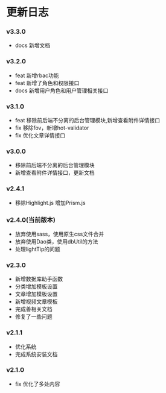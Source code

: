 更新日志
====

### v3.3.0
- docs 新增文档


### v3.2.0
- feat 新增rbac功能
- feat 新增了角色和权限接口
- docs 新增用户角色和用户管理相关接口


### v3.1.0
- feat 移除前后端不分离的后台管理模块,新增查看附件详情接口
- fix 移除fov，新增hot-validator
- fix 优化文章详情接口


### v3.0.0
- 移除前后端不分离的后台管理模块
- 新增查看附件详情接口，更新文档


### v2.4.1
- 移除Highlight.js 增加Prism.js


### v2.4.0(当前版本)
- 放弃使用sass，使用原生css文件合并
- 放弃使用Dao类，使用dbUtil的方法
- 处理lightTip的问题


### v2.3.0
- 新增数据库助手函数
- 分类增加模板设置
- 文章增加模板设置
- 新增视频文章模板
- 完成善相关文档
- 修复了一些问题


### v2.1.1
- 优化系统
- 完成系统安装文档


### v2.1.0
- fix 优化了多处内容



